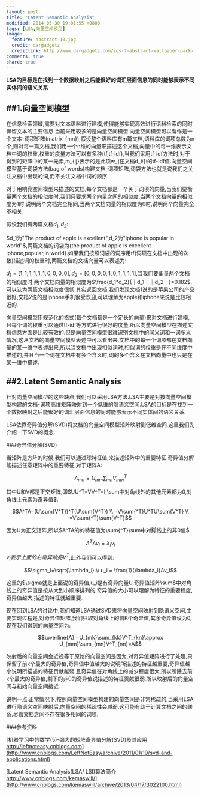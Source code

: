 ```yaml
---
layout: post
title: "Latent Semantic Analysis"
modified: 2014-05-30 19:01:55 +0800
tags: [LSA,向量空间模型]
image:
  feature: abstract-10.jpg
  credit: dargadgetz
  creditlink: http://www.dargadgetz.com/ios-7-abstract-wallpaper-pack-for-iphone-5-and-ipod-touch-retina/
comments: true
share: true
---
```


**LSA的目标是在找到一个数据映射之后能很好的词汇层面信息的同时能够表示不同实体间的语义关系**		

##1.向量空间模型
-------------

在信息检索领域,需要对文本语料进行建模,使得能够实现高效进行语料检索的同时保留文本的主要信息.当前采用较多的是向量空间模型.向量空间模型可以看作是一个文本-词项矩阵(matrix_{mn}),假设整个语料库有m篇文档,语料库的词项总数为n个,则对每一篇文档,我们用一个n维的向量来描述这个文档,向量中的每一维表示文档中词的权重,权重的度量方法可以有多种(tf,tf-idf),当我们采用tf-idf方法时,对于得到的矩阵中的某一元素,m_{ij}表示的是此项w_j在文档d_i中的tf-idf值.向量空间模型基于词袋方法(bag of words)构建文档-词项矩阵,词袋方法也就是说我们之关注文档中出现的词,而不关注文档中词的顺序.

对于用响亮空间模型来描述的文档,每个文档都是一个关于词项的向量,当我们要衡量两个文档的相似度时,我们只要求两个向量之间的相似度.当两个文档向量的相似度为1时,说明两个文档完全相同,当两个文档向量的相似度为0时,说明两个向量完全不相关.		


假设我们有两篇文档$d_1,d_2$:		

$d_1为"The product of apple is excellent",d_2为"Iphone is popular in world"$,两篇文档的词袋为{the product of apple is excellent iphone,popular,in world}.如果我们按照词袋的词序用tf(词项在文档中出现的次数)描述词的权重时,两篇文档的文档向量可以表述为:		

$d_1=[1,1,1,1,1,1,0,0,0,0],d_2=[0,0,0,0,1,0,1,1,1,1]$,当我们要衡量两个文档的相似度时,两个文档向量的相似度为$\frac{d_1*d_2}{｜d_1｜｜d_2｜}=0.182$,可以认为两篇文档相似度很低.其实返回文档,我们发现文档1说的是苹果公司的产品很好,文档2说的是Iphone手机很受欢迎,可以理解为apple和iphone来说是比较相近的.		

向量空间模型用规范化的格式(每个文档都是一个定长的向量)来对文档进行建模,且每个词的权重可以通过tf-idf等方式进行很好的度量,所以向量空间模型在描述文档信息方面是比较有效的.但是向量空间模型很难识别文档中的同义词和一词多义情况,这从文档的向量空间模型表述中可以看出来,文档中的每一个词项都在文档向量的某一维中表述出来,所以当文档中出现相似词时,相似词的权重是在不同维度中描述的,并且当一个词在文档中有多个含义时,词的多个含义在文档向量中也只是在某一维中描述.

##2.Latent Semantic Analysis	
----------------

针对向量空间模型的这些缺点,我们可以采用LSA方法.LSA主要是对按向量空间模型构建的文档-词项高维矩阵映射到一个低维的隐语义空间.LSA的目标是在找到一个数据映射之后能很好的词汇层面信息的同时能够表示不同实体间的语义关系.		

LSA依靠奇异值分解(SVD)将文档的向量空间模型矩阵映射到低维空间.这里我们先介绍一下SVD的概念.		

###奇异值分解(SVD)

当矩阵是方阵的时候,我们可以通过球特征值,来描述矩阵中的重要特征.奇异值分解能描述任意矩阵中的重要特征,对于矩阵A:		

$$A_{mn}=U_{mm}\sum_{mn}V^T_{mm}$$

其中U和V都是正交矩阵,即$UU^T=VV^T=I,\sum中对角线外的其他元素都为0,对角线上元素为奇异值$.		

$$A^TA=(U\sum{V^T})^T(U\sum{V^T}) \\
  	 =V\sum{^T}U^TU\sum{V^T} \\
  	 =V\sum{^T}\sum{V^T}$$

因为U为正交矩阵,所以$A^TA的的特征值为\sum{^T}\sum中对脚线上的非0值$.		

$$A^TAv_i=\lambda_iv_i$$

$v_i表示上面的右奇异响亮V^T$,此外我们可以得到:		

$$\sigma_i=\sqrt{\lambda_i}  \\
  u_i = \frac{1}{\lambda_i}Av_i$$		

这里的$\sigma就是上面说的奇异值,u_i是有奇异向量U,奇异值矩阵\sum$中对角线上的奇异值是按从大到小顺序排列的,奇异值的大小可以理解为特征的重要程度,奇异值越大,描述的特征就越重要.

现在回到LSA的讨论中,我们知道LSA通过SVD来将向量空间映射到隐语义空间,主要实现过程是,对奇异值矩阵,我们只取对角线上的前K个奇异值,其余奇异值设为0,现在我们得到的向量空间为:		

$$\overline{A} =U_{mk}\sum_{kk}V^T_{kn}\approx 	U_{mm}\sum_{mn}V^T_{nn}=A$$		

映射后的向量空间会近视等于原始的向量空间是因为,对奇异值矩阵进行了处理,只保留了前k个最大的奇异值,奇异值中值越大的说明所描述的特征越重要,奇异值越小说明所描述的特征贡献越弱,且奇异值在对角线上的减少程度很大,所以所除去前k个最大的奇异值,剩下的非0的奇异值说描述的特征贡献很弱.所以映射后的向量空间与初始向量空间接近.		

说明一点:正常情况下,按照向量空间模型构建的向量空间是非常稀疏的,当采用LSA进行隐语义空间映射后,向量空间的稀疏性会减弱,这可能有助于计算文档之间的联系,尽管文档之间不存在很多相同的词项.	


###参考资料	

[机器学习中的数学(5)-强大的矩阵奇异值分解(SVD)及其应用 http://leftnoteasy.cnblogs.com](http://www.cnblogs.com/LeftNotEasy/archive/2011/01/19/svd-and-applications.html)		

[Latent Semantic Analysis(LSA/ LSI)算法简介 http://www.cnblogs.com/kemaswill/](http://www.cnblogs.com/kemaswill/archive/2013/04/17/3022100.html)	






